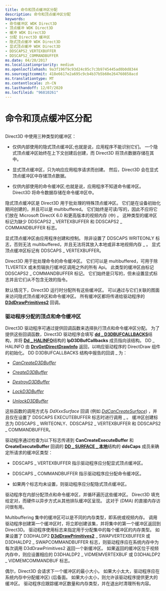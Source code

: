 ```yaml
---
title: 命令和顶点缓冲区分配
description: 命令和顶点缓冲区分配
keywords:
- 命令缓冲区 WDK Direct3D
- 顶点缓冲 WDK Direct3D
- 缓冲 WDK Direct3D
- 分配 Direct3D 缓冲区
- 隐式顶点缓冲 WDK Direct3D
- 显式顶点缓冲 WDK Direct3D
- DDSCAPS2_VERTEXBUFFER
- DDSCAPS2_COMMANDBUFFER
ms.date: 04/20/2017
ms.localizationpriority: medium
ms.openlocfilehash: 9a3f196f9c93d24c05c7c3b9745445ad0b0d8344
ms.sourcegitcommit: 418e6617e2a695c9cb4b37b5b60e264760858acd
ms.translationtype: MT
ms.contentlocale: zh-CN
ms.lasthandoff: 12/07/2020
ms.locfileid: "96810261"
---
```

# <a name="command-and-vertex-buffer-allocation"></a>命令和顶点缓冲区分配


## <span id="ddk_command_and_vertex_buffer_allocation_gg"></span><span id="DDK_COMMAND_AND_VERTEX_BUFFER_ALLOCATION_GG"></span>


Direct3D 中使用三种类型的缓冲区：

-   仅供内部使用的隐式顶点缓冲区;也就是说，应用程序不能识别它们。 一个隐式顶点缓冲区始终在上下文创建后创建，而 Direct3D 将顶点数据存储在其中。

-   显式顶点缓冲区，只为响应应用程序请求而创建。 然后，Direct3D 会在显式顶点缓冲区中存储顶点数据。

-   仅供内部使用的命令缓冲区;也就是说，应用程序不知道命令缓冲区。 Direct3D 将命令数据存储在命令缓冲区中。

隐式顶点缓冲区是 Direct3D 用于批处理的特殊顶点缓冲区。 它们是在设备初始化期间创建的，并且可以是 multibuffered。 它们始终是可读/写的，因此不应将它们放在 Microsoft DirectX 6.0 和更高版本的视频内存 (中) 。 这种类型的缓冲区标记为缺少 DDSCAPS2 \_ VERTEXBUFFER 和 DDSCAPS2 \_ COMMANDBUFFER 标志。

显式顶点缓冲区由应用程序创建和控制。 除非设置了 DDSCAPS WRITEONLY 标志，否则无法 multibuffered，并且无法将其放入本地或非本地视频内存 \_ 。 显式顶点缓冲区标记有 DDSCAPS \_ VERTEXBUFFER。

Direct3D 用于批处理命令的命令缓冲区。 它们可以是 multibuffered，可用于除 TLVERTEX 或未剪辑执行缓冲区调用之外的所有 Api。 此类型的缓冲区由标记 DDSCAPS2 \_ COMMANDBUFFER 标记。 它们始终是只写的，但未设置显式标志并且它们从不包含无效的指令。

默认情况下，Direct3D 运行时分配所有这些缓冲区。 可以通过与它们关联的图面来访问隐式顶点缓冲区和命令缓冲区。 所有缓冲区都将传递给驱动程序的 [**D3dDrawPrimitives2**](/windows-hardware/drivers/ddi/d3dhal/nc-d3dhal-lpd3dhal_drawprimitives2cb) 回调。

### <a name="span-iddriver-allocated_vertex_and_command_buffersspanspan-iddriver-allocated_vertex_and_command_buffersspanspan-iddriver-allocated_vertex_and_command_buffersspandriver-allocated-vertex-and-command-buffers"></a><span id="Driver-Allocated_Vertex_and_Command_Buffers"></span><span id="driver-allocated_vertex_and_command_buffers"></span><span id="DRIVER-ALLOCATED_VERTEX_AND_COMMAND_BUFFERS"></span>驱动程序分配的顶点和命令缓冲区

Direct3D 驱动程序可通过提供回调函数来选择执行顶点和命令缓冲区分配。 为了提供这些回调函数，Direct3D 驱动程序会填写 [**dd \_ D3DBUFCALLBACKS**](/windows/win32/api/ddrawint/ns-ddrawint-dd_d3dbufcallbacks)结构，并将 [**Dd \_ HALINFO**](/windows/win32/api/ddrawint/ns-ddrawint-dd_halinfo)结构的 **lpD3DBufCallbacks** 成员指向该结构。 DD \_ HALINFO 由 [**DrvGetDirectDrawInfo**](/windows/win32/api/winddi/nf-winddi-drvgetdirectdrawinfo) 返回，以响应驱动程序的 DirectDraw 组件的初始化。 DD D3DBUFCALLBACKS 结构中报告的回调 \_ 为：

-   [*CanCreateD3DBuffer*](/windows/win32/api/ddrawint/nc-ddrawint-pdd_cancreatesurface)

-   [*CreateD3DBuffer*](/windows/win32/api/ddrawint/nc-ddrawint-pdd_createsurface)

-   [*DestroyD3DBuffer*](/previous-versions/windows/hardware/drivers/ff552754(v=vs.85))

-   [*LockD3DBuffer*](/previous-versions/windows/hardware/drivers/ff568216(v=vs.85))

-   [*UnlockD3DBuffer*](/previous-versions/windows/hardware/drivers/ff570106(v=vs.85))

这些函数的调用方式与 *DdXxxSurface* 回调 (例如 [*DdCanCreateSurface*](/previous-versions/windows/hardware/drivers/ff549213(v=vs.85))) ，并且仅在设置了 DDSCAPS EXECUTEBUFFER 标志时进行调用 \_ 。 缓冲区创建标志为 DDSCAPS \_ WRITEONLY、DDSCAPS2 \_ VERTEXBUFFER 和 DDSCAPS2 \_ COMMANDBUFFER。

驱动程序通过检查为以下标志传递到 **CanCreateExecuteBuffer** 和 **CreateExecuteBuffer** 回调的 [**DD \_ SURFACE \_ 本地**](/windows/win32/api/ddrawint/ns-ddrawint-dd_surface_local)结构的 **ddsCaps** 成员来确定所请求的缓冲区类型：

-   DDSCAPS \_ VERTEXBUFFER 指示驱动程序应分配显式顶点缓冲区。

-   DDSCAPS \_ COMMANDBUFFER 指示驱动程序应分配命令缓冲区。

-   如果两个标志均未设置，则驱动程序应分配隐式顶点缓冲区。

驱动程序在内部分配顶点和命令缓冲区，并循环遍历这些缓冲区。 Direct3D 填充给定对，而硬件以异步方式从其他排队缓冲区呈现。 这对于 (DMA) 的直接内存访问很有用。

Multibuffering 集中的缓冲区可以是不同的内存类型，即系统或视频内存。 调用驱动程序创建第一个缓冲区时，将立即创建该集，并将集中的第一个缓冲区返回到 Direct3D。 驱动程序使用标志来指定用于分配集中的每个缓冲区的内存类型。 如果设置了 D3DHALDP2 [**D3dDrawPrimitives2**](/windows-hardware/drivers/ddi/d3dhal/nc-d3dhal-lpd3dhal_drawprimitives2cb) \_ SWAPVERTEXBUFFER 或 D3DHALDP2 \_ SWAPCOMMANDBUFFER 标志，则驱动程序应在系统内存中为每次调用 D3dDrawPrimitives2 返回一个新缓冲区。 如果返回的缓冲区位于视频内存中，则应设置相应的 D3DHALDP2 \_ VIDMEMVERTEXBUF 或 D3DHALDP2 \_ VIDMEMCOMMANDBUF 标志。

偶尔，Direct3D 会请求下一个缓冲区的最小大小。 如果大小太大，驱动程序应在系统内存中分配缓冲区)  (后备面。 如果大小太小，则允许该驱动程序提供更大的缓冲区。 驱动程序应跟踪缓冲区数量和内存类型，并在退出时清理所有内容。

 


